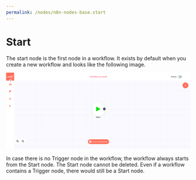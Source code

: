 ```yaml
---
permalink: /nodes/n8n-nodes-base.start
---
```


# Start

The start node is the first node in a workflow. It exists by default when you create a new workflow and looks like the following image.

![A new workflow with the Start node](./workflow.png)

In case there is no Trigger node in the workflow, the workflow always starts from the Start node. The Start node cannot be deleted. Even if a workflow contains a Trigger node, there would still be a Start node.
